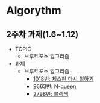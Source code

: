 # Algorythm

## 2주차 과제(1.6~1.12)

- TOPIC
  - 브루트포스 알고리즘
- 과제
  - 브루트포스 알고리즘
    - [1018번: 체스판 다시 칠하기](https://www.acmicpc.net/problem/1018)
    - [9663번: N-queen](https://www.acmicpc.net/problem/9663)
    - [2798번: 블랙잭](https://www.acmicpc.net/problem/2798)